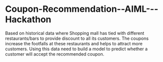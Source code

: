 # Coupon-Recommendation--AIML---Hackathon
Based on historical data where Shopping mall has tied with different restaurants/bars to provide discount to all its customers. The coupons increase the footfalls at these restaurants and helps to attract more customers. Using this data need to build a model to predict whether a customer will accept the recommended coupon. 
